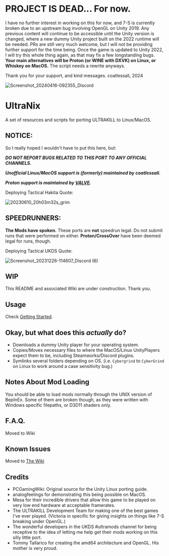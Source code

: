 # PROJECT IS DEAD... For now.
I have no further interest in working on this for now, and 7-S is currently broken due to an upstream bug involving OpenGL on Unity 2019. Any previous content will continue to be accessible until the Unity version is changed, where a new dummy Unity project built on the 2022 runtime will be needed. PRs are still very much welcome, but I will not be providing further support for the time being. Once the game is updated to Unity 2022, I will try this whole thing again, as that may fix a few longstanding bugs. **Your main alternatives will be Proton (or WINE with DXVK) on Linux, or Whiskey on MacOS.** The script needs a rewrite anyways.

Thank you for your support, and kind messages.
coatlessali, 2024

![Screenshot_20240416-092355_Discord](https://github.com/coatlessali/UltraNix/assets/61166135/62ea8c00-1ad9-4b0b-8b43-86ca06ee5e5f)

# UltraNix
A set of resources and scripts for porting ULTRAKILL to Linux/MacOS.

## NOTICE:
So I really hoped I wouldn't have to put this here, but:

***DO NOT REPORT BUGS RELATED TO THIS PORT TO ANY OFFICIAL CHANNELS.***

***Unofficial Linux/MacOS support is (formerly) maintained by coatlessali.***

***Proton support is maintained by [VALVE](https://github.com/ValveSoftware/Proton/issues/4406).***

Deploying Tactical Hakita Quote:

![20230610_20h03m32s_grim](https://github.com/coatlessali/UltraNix/assets/61166135/86499157-27e0-4c30-bf52-5eb80ff0b064)

## SPEEDRUNNERS:
**The Mods have spoken.** These ports are **not** speedrun legal. Do not submit runs that were performed on either. **Proton/CrossOver** have been deemed legal for runs, though.

Deploying Tactical UKDS Quote:

![Screenshot_20231226-114607_Discord (6)](https://github.com/coatlessali/UltraNix/assets/61166135/96eed89c-d921-4426-a304-e9c70b67f404)

## WIP
This README and associated Wiki are under construction. Thank you.

## Usage
Check [Getting Started](https://github.com/coatlessali/UltraNix/wiki/Getting-Started).

## Okay, but what does this *actually* do?
* Downloads a dummy Unity player for your operating system.
* Copies/Moves necessary files to where the MacOS/Linux UnityPlayers expect them to be, including Steamworks/Discord plugins.
* Symlinks several folders depending on OS. (i.e. `Cybergrind` to `CyberGrind` on Linux to work around a case sensitivity bug.)

## Notes About Mod Loading
You should be able to load mods normally through the UNIX version of BepInEx. Some of them are broken though, as they were written with Windows specific filepaths, or D3D11 shaders only.

## F.A.Q.
Moved to Wiki

## Known Issues
Moved to [The Wiki](https://github.com/coatlessali/UltraNix/wiki/Known-Issues)

## Credits
* PCGamingWiki: Original source for the Unity Linux porting guide.
* analogfeelings for demonstrating this being possible on MacOS.
* Mesa for their incredible drivers that allow this game to be played on very low end hardware at acceptable framerates.
* The ULTRAKILL Development Team for making one of the best games I've ever played. (Victoria in specific for giving insights on things like 7-S breaking under OpenGL.)
* The wonderful developers in the UKDS #ultramods channel for being receptive to the idea of letting me help get their mods working on this silly little port.
* Tommy Tallarico for creating the amd64 architecture and OpenGL. His mother is very proud.
